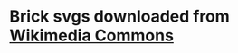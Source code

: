 # Brick svgs downloaded from <a href="https://commons.wikimedia.org/wiki/User:Shizhao/Mahjong">Wikimedia Commons</a>
